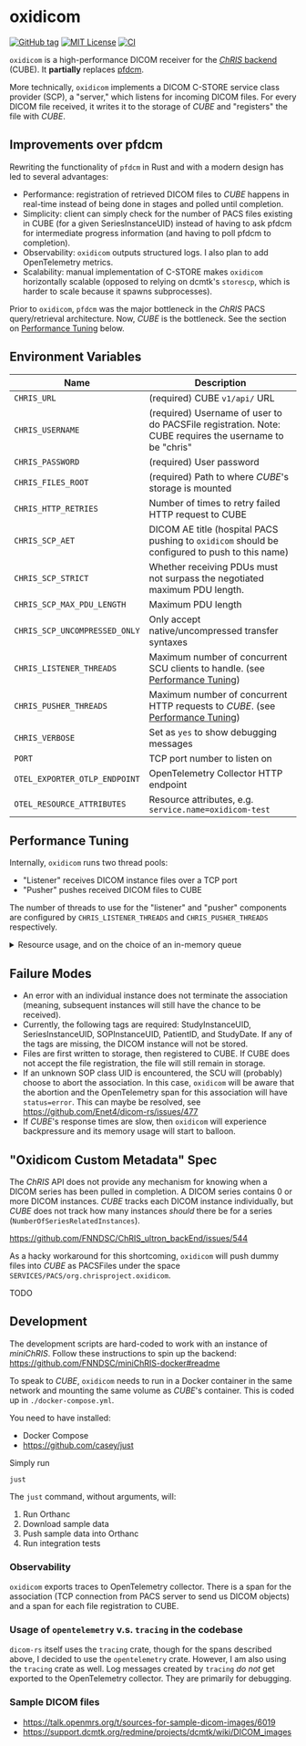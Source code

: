# oxidicom

[![GitHub tag](https://img.shields.io/github/v/tag/FNNDSC/oxidicom?filter=v*.*.*&label=version)](https://github.com/FNNDSC/oxidicom/pkgs/container/oxidicom)
[![MIT License](https://img.shields.io/github/license/fnndsc/oxidicom)](https://github.com/FNNDSC/oxidicom/blob/master/LICENSE)
[![CI](https://github.com/FNNDSC/oxidicom/actions/workflows/ci.yml/badge.svg)](https://github.com/FNNDSC/oxidicom/actions/workflows/ci.yml)

`oxidicom` is a high-performance DICOM receiver for the
[_ChRIS_ backend](https://github.com/FNNDSC/ChRIS_ultron_backEnd) (CUBE).
It **partially** replaces [pfdcm](https://github.com/FNNDSC/pfdcm).

More technically, `oxidicom` implements a DICOM C-STORE service class provider (SCP),
a "server," which listens for incoming DICOM files. For every DICOM file received,
it writes it to the storage of _CUBE_ and "registers" the file with _CUBE_.

## Improvements over pfdcm

Rewriting the functionality of `pfdcm` in Rust and with a modern design has led to several advantages:

- Performance: registration of retrieved DICOM files to _CUBE_ happens in real-time instead of being
  done in stages and polled until completion.
- Simplicity: client can simply check for the number of PACS files existing in CUBE (for a given
  SeriesInstanceUID) instead of having to ask pfdcm for intermediate progress information (and having
  to poll pfdcm to completion).
- Observability: `oxidicom` outputs structured logs. I also plan to add OpenTelemetry metrics.
- Scalability: manual implementation of C-STORE makes `oxidicom` horizontally scalable (opposed to
  relying on dcmtk's `storescp`, which is harder to scale because it spawns subprocesses).

Prior to `oxidicom`, `pfdcm` was the major bottleneck in the _ChRIS_ PACS query/retrieval architecture.
Now, _CUBE_ is the bottleneck. See the section on [Performance Tuning](#performance-tuning) below.

## Environment Variables

| Name                          | Description                                                                                             |
|-------------------------------|---------------------------------------------------------------------------------------------------------|
| `CHRIS_URL`                   | (required) CUBE `v1/api/` URL                                                                           |
| `CHRIS_USERNAME`              | (required) Username of user to do PACSFile registration. Note: CUBE requires the username to be "chris" |
| `CHRIS_PASSWORD`              | (required) User password                                                                                |
| `CHRIS_FILES_ROOT`            | (required) Path to where _CUBE_'s storage is mounted                                                    |
| `CHRIS_HTTP_RETRIES`          | Number of times to retry failed HTTP request to CUBE                                                    |
| `CHRIS_SCP_AET`               | DICOM AE title (hospital PACS pushing to `oxidicom` should be configured to push to this name)          |
| `CHRIS_SCP_STRICT`            | Whether receiving PDUs must not surpass the negotiated maximum PDU length.                              |
| `CHRIS_SCP_MAX_PDU_LENGTH`    | Maximum PDU length                                                                                      |
| `CHRIS_SCP_UNCOMPRESSED_ONLY` | Only accept native/uncompressed transfer syntaxes                                                       |                                                      
| `CHRIS_LISTENER_THREADS`      | Maximum number of concurrent SCU clients to handle. (see [Performance Tuning](#performance-tuning))     |
| `CHRIS_PUSHER_THREADS`        | Maximum number of concurrent HTTP requests to _CUBE_. (see [Performance Tuning](#performance-tuning))   |
| `CHRIS_VERBOSE`               | Set as `yes` to show debugging messages                                                                 |
| `PORT`                        | TCP port number to listen on                                                                            |
| `OTEL_EXPORTER_OTLP_ENDPOINT` | OpenTelemetry Collector HTTP endpoint                                                                   |
| `OTEL_RESOURCE_ATTRIBUTES`    | Resource attributes, e.g. `service.name=oxidicom-test`                                                  |

## Performance Tuning

Internally, `oxidicom` runs two thread pools:

- "Listener" receives DICOM instance files over a TCP port
- "Pusher" pushes received DICOM files to CUBE

The number of threads to use for the "listener" and "pusher" components are configured by
`CHRIS_LISTENER_THREADS` and `CHRIS_PUSHER_THREADS` respectively.

<details>
<summary>
Resource usage, and on the choice of an in-memory queue
</summary>

In an older version of `oxidicom`, "listening" and "pushing" were synchronous.
With 16 threads, the resource usage of `oxidicom` would not exceed 0.5 CPU and
1.5 GiB. Meanwhile, _CUBE_ struggled to keep up with the requests being made by
`oxidicom` even with a CPU limit of 12. https://github.com/FNNDSC/ChRIS_ultron_backEnd/issues/546

Thus, the "listener" and "pusher" activities were decoupled and handled by separate thread pools,
which communicate over an internal [mpsc channel](https://doc.rust-lang.org/std/sync/mpsc/).
It would be more "cloud-native" for the "listener" and "pusher" activities to live in separate
microservices which communicate over RabbitMQ. However, we'll have to scale up _CUBE_ by 20 time
before needing to scale `oxidicom`, so who cares ¯\\\_(ツ)\_/¯

</details>

## Failure Modes

- An error with an individual instance does not terminate the association
  (meaning, subsequent instances will still have the chance to be received).
- Currently, the following tags are required:
  StudyInstanceUID, SeriesInstanceUID, SOPInstanceUID, PatientID, and StudyDate.
  If any of the tags are missing, the DICOM instance will not be stored.
- Files are first written to storage, then registered to CUBE. If CUBE does not
  accept the file registration, the file will still remain in storage.
- If an unknown SOP class UID is encountered, the SCU will (probably) choose to abort
  the association. In this case, `oxidicom` will be aware that the abortion and the
  OpenTelemetry span for this association will have `status=error`. This can maybe
  be resolved, see https://github.com/Enet4/dicom-rs/issues/477
- If _CUBE_'s response times are slow, then `oxidicom` will experience backpressure
  and its memory usage will start to balloon.

## "Oxidicom Custom Metadata" Spec

The _ChRIS_ API does not provide any mechanism for knowing when a DICOM series has been pulled in completion.
A DICOM series contains 0 or more DICOM instances. _CUBE_ tracks each DICOM instance individually, but _CUBE_
does not track how many instances _should_ there be for a series (`NumberOfSeriesRelatedInstances`).

https://github.com/FNNDSC/ChRIS_ultron_backEnd/issues/544

As a hacky workaround for this shortcoming, `oxidicom` will push dummy files into _CUBE_ as PACSFiles
under the space `SERVICES/PACS/org.chrisproject.oxidicom`.

TODO

## Development

The development scripts are hard-coded to work with an instance of _miniChRIS_.
Follow these instructions to spin up the backend: 
https://github.com/FNNDSC/miniChRIS-docker#readme

To speak to _CUBE_, `oxidicom` needs to run in a Docker container in the same network and mounting
the same volume as _CUBE_'s container. This is coded up in `./docker-compose.yml`.

You need to have installed:

- Docker Compose
- https://github.com/casey/just

Simply run

```shell
just
```

The `just` command, without arguments, will:

1. Run Orthanc
2. Download sample data
3. Push sample data into Orthanc
4. Run integration tests

### Observability

`oxidicom` exports traces to OpenTelemetry collector. There is a span for the association
(TCP connection from PACS server to send us DICOM objects) and a span for each file registration
to CUBE.

### Usage of `opentelemetry` v.s. `tracing` in the codebase

`dicom-rs` itself uses the `tracing` crate, though for the spans described above,
I decided to use the `opentelemetry` crate. However, I am also using the `tracing`
crate as well. Log messages created by `tracing` _do not_ get exported to the
OpenTelemetry collector. They are primarily for debugging.

### Sample DICOM files

- https://talk.openmrs.org/t/sources-for-sample-dicom-images/6019
- https://support.dcmtk.org/redmine/projects/dcmtk/wiki/DICOM_images
